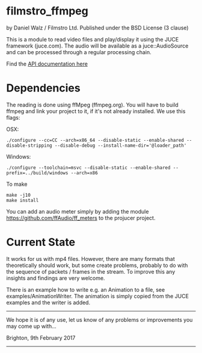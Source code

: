 
filmstro_ffmpeg
===============

by Daniel Walz / Filmstro Ltd.
Published under the BSD License (3 clause)

This is a module to read video files and play/display it using the JUCE 
framework (juce.com). The audio will be available as a juce::AudioSource and 
can be processed through a regular processing chain.

Find the [API documentation here](https://filmstro.github.io/filmstro_ffmpeg/)

Dependencies
============

The reading is done using ffMpeg (ffmpeg.org). You will have to build ffmpeg
and link your project to it, if it's not already installed. We use this flags:

OSX:

    ./configure --cc=CC --arch=x86_64 --disable-static --enable-shared --disable-stripping --disable-debug --install-name-dir='@loader_path'

Windows:

    ./configure --toolchain=msvc --disable-static --enable-shared --prefix=../build/windows --arch=x86 

To make

    make -j10
    make install

You can add an audio meter simply by adding the module https://github.com/ffAudio/ff_meters to the projucer project.


Current State
=============

It works for us with mp4 files. However, there are many formats that theoretically should work, but some create
problems, probably to do with the sequence of packets / frames in the stream. To
improve this any insights and findings are very welcome.

There is an example how to write e.g. an Animation to a file, see examples/AnimationWriter. The animation is
simply copied from the JUCE examples and the writer is added.

********************************************************************************

We hope it is of any use, let us know of any problems or improvements you may 
come up with...

Brighton, 9th February 2017

********************************************************************************
